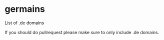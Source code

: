 # germains
List of .de domains

If you should do pullrequest please make sure to only include .de domains.
